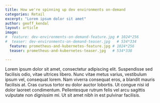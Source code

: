 ```yaml
---
title: How we're spinning up dev environments on-demand
categories: Retail
excerpt: "Lorem ipsum dolor sit amet"
author: geoff_kendal
layout: article
image: 
#  feature: dev-environments-on-demand-feature.jpg # 1024*256
#  teaser: dev-environments-on-demand-teaser.jpg   # 534*334
  feature: prometheus-and-kubernetes-feature.jpg # 1024*256
  teaser: prometheus-and-kubernetes-teaser.jpg   # 534*338

---
```


Lorem ipsum dolor sit amet, consectetur adipiscing elit. Suspendisse sed facilisis odio, vitae ultrices libero. Nunc vitae metus varius, vestibulum ipsum vel, consequat lorem. Nam viverra consequat eros, a blandit mauris facilisis at. Cras cursus tortor eu dolor auctor lobortis. Ut congue nisi id dolor laoreet condimentum. Pellentesque rutrum felis vel arcu sagittis vulputate non dignissim mi. Ut sit amet nibh in est pulvinar facilisis.
